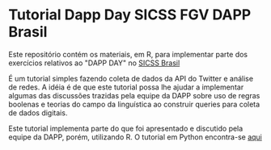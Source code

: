 # Tutorial Dapp Day SICSS FGV DAPP Brasil

Este repositório contém os materiais, em R, para implementar parte dos exercícios relativos ao "DAPP DAY" no [SICSS Brasil](https://sicss.io/2021/fgv-dapp-brazil/)

É um tutorial simples fazendo coleta de dados da API do Twitter e análise de redes. A idéia é de que este tutorial possa lhe ajudar a implementar algumas das discussões trazidas pela equipe da DAPP sobre uso de regras boolenas e teorias do campo da linguística ao construir queries para coleta de dados digitais. 

Este tutorial implementa parte do que foi apresentado e discutido pela equipe da DAPP, porém, utilizando R. O tutorial em Python encontra-se [aqui](https://drive.google.com/file/d/1g0-rMIu_lWPvKQMS6bUbbn7wjBEsomoD/view?usp=sharing)

